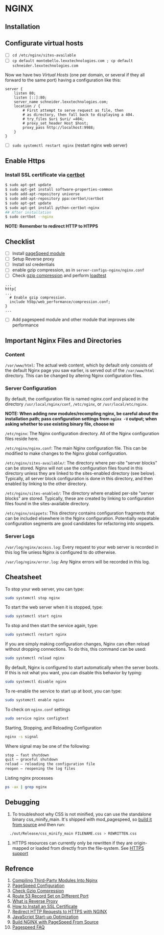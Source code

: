 # NGINX

## Installation

## Configurate virtual hosts

- [ ] `cd /etc/nginx/sites-available`
- [ ] `cp default montebello.lexxtechnologies.com ; cp default schneider.lexxtechnologies.com`

Now we have two _Virtual Hosts_ (one per domain, or several if they all forward to the same port) having a configuration like this:

```init
server {
	listen 80;
	listen [::]:80;
	server_name schneider.lexxtechnologies.com;
	location / {
		# First attempt to serve request as file, then
		# as directory, then fall back to displaying a 404.
		# try_files $uri $uri/ =404;
		# proxy_set_header Host $host;
		proxy_pass http://localhost:9988;
	}
}
```

- [ ] `sudo systemctl restart nginx` (restart nginx web server)

## Enable Https

### Install SSL certificate via [certbot](https://certbot.eff.org/)

```bash
$ sudo apt-get update
$ sudo apt-get install software-properties-common
$ sudo add-apt-repository universe
$ sudo add-apt-repository ppa:certbot/certbot
$ sudo apt-get update
$ sudo apt-get install python-certbot-nginx
## After installation
$ sudo certbot --nginx
```

**NOTE: Remember to redirect HTTP to HTPPS**

## Checklist

- [ ] Install [pageSpeed module](https://www.modpagespeed.com/doc/configuration)
- [ ] Setup Reverse proxy
- [ ] Install ssl credentials
- [ ] enable gzip compression, as in `server-configs-nginx/nginx.conf`
- [ ] Check [gzip compression](https://checkgzipcompression.com) and perform [loadtest](https://loadtestertool.com)

```init
...
http{
...
  # Enable gzip compression.
  include h5bp/web_performance/compression.conf;
}
...
```

- [ ] Add pagespeed module and other module that improves site performance

## Important Nginx Files and Directories

### Content

`/var/www/html`: The actual web content, which by default only consists of the default Nginx page you saw earlier, is served out of the `/var/www/html` directory. This can be changed by altering Nginx configuration files.

### Server Configuration

By default, the configuration file is named nginx.conf and placed in the directory `/usr/local/nginx/conf`, `/etc/nginx`, or `/usr/local/etc/nginx`.

**NOTE: When adding new modules/recompling nginx, be careful about the installation path; pass configuration settings from `nginx -V` output; when asking whether to use existing binary file, choose `NO`**

`/etc/nginx`: The Nginx configuration directory. All of the Nginx configuration files reside here.

`/etc/nginx/nginx.conf`: The main Nginx configuration file. This can be modified to make changes to the Nginx global configuration.

`/etc/nginx/sites-available/`: The directory where per-site "server blocks" can be stored. Nginx will not use the configuration files found in this directory unless they are linked to the sites-enabled directory (see below). Typically, all server block configuration is done in this directory, and then enabled by linking to the other directory.

`/etc/nginx/sites-enabled/`: The directory where enabled per-site "server blocks" are stored. Typically, these are created by linking to configuration files found in the sites-available directory.

`/etc/nginx/snippets`: This directory contains configuration fragments that can be included elsewhere in the Nginx configuration. Potentially repeatable configuration segments are good candidates for refactoring into snippets.

### Server Logs

`/var/log/nginx/access.log`: Every request to your web server is recorded in this log file unless Nginx is configured to do otherwise.

`/var/log/nginx/error.log`: Any Nginx errors will be recorded in this log.

## Cheatsheet

To stop your web server, you can type:

```bash
sudo systemctl stop nginx
```

To start the web server when it is stopped, type:

```bash
sudo systemctl start nginx
```

To stop and then start the service again, type:

```bash
sudo systemctl restart nginx
```

If you are simply making configuration changes, Nginx can often reload without dropping connections. To do this, this command can be used:

```bash
sudo systemctl reload nginx
```

By default, Nginx is configured to start automatically when the server boots. If this is not what you want, you can disable this behavior by typing:

```bash
sudo systemctl disable nginx
```

To re-enable the service to start up at boot, you can type:

```bash
sudo systemctl enable nginx
```

To check on `nginx.conf` settings

```bash
sudo service nginx configtest
```

Starting, Stopping, and Reloading Configuration

```bash
nginx -s signal
```

Where signal may be one of the following:

```bash
stop — fast shutdown
quit — graceful shutdown
reload — reloading the configuration file
reopen — reopening the log files
```

Listing nginx processes

```bash
ps -ax | grep nginx
```

## Debugging

1. To troubleshoot why CSS is not minified, you can use the standalone binary css_minify_main. It's shipped with mod_pagespeed, so [build it from source](https://www.modpagespeed.com/doc/build_mod_pagespeed_from_source#debug-css) and then run:

```bash
  ./out/Release/css_minify_main FILENAME.css > REWRITTEN.css
```

1. HTTPS resources can currently only be rewritten if they are origin-mapped or loaded from directly from the file-system. See [HTTPS support](https://www.modpagespeed.com/doc/https_support)

## Refrence

1. [Compiling Third-Party Modules Into Nginx](https://serversforhackers.com/c/compiling-third-party-modules-into-nginx)
2. [PageSpeed Configuration](https://www.modpagespeed.com/doc/configuration)
3. [Check Gzip Compression](https://checkgzipcompression.com/)
4. [Route 53 Record Set on Different Port](https://stackoverflow.com/questions/19349287/route-53-record-set-on-different-port)
5. [What is Reverse Proxy](https://www.cloudflare.com/learning/cdn/glossary/reverse-proxy/)
6. [How to Install an SSL Certificate](https://sucuri.net/guides/how-to-install-ssl-certificate)
7. [Redirect HTTP Requests to HTTPS with NGINX](https://bjornjohansen.no/redirect-to-https-with-nginx)
8. [JavaScript Start-up Optimization](https://developers.google.com/web/fundamentals/performance/optimizing-content-efficiency/javascript-startup-optimization/)
9. [Build NGINX with PageSpeed From Source](https://www.linode.com/docs/web-servers/nginx/build-nginx-with-pagespeed-from-source/)
10. [Pagespeed FAQ](https://www.modpagespeed.com/doc/faq#not-rewriting)
